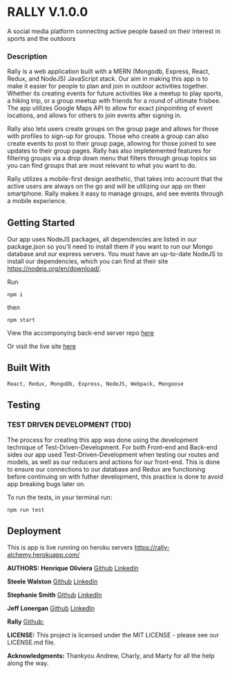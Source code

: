 # RALLY V.1.0.0

A social media platform connecting active people based on their interest in sports and the outdoors

### Description
Rally is a web application built with a MERN (Mongodb, Express, React, Redux, and NodeJS) JavaScript stack. Our aim in making this app is to make it easier for people to plan and join in outdoor activities together. Whether its creating events for future activities like a meetup to play sports, a hiking trip, or a group meetup with friends for a round of ultimate frisbee. The app utilizes Google Maps API to allow for exact pinpointing of event locations, and allows for others to join events after signing in. 
    
Rally also lets users create groups on the group page and allows for those with profiles to sign-up for groups. Those who create a group can also create events to post to their group page, allowing for those joined to see updates to their group pages. Rally has also impletemented features for filtering groups via a drop down menu that filters through group topics so you can find groups that are most relevant to what you want to do.

Rally utilizes a mobile-first design aesthetic, that takes into account that the active users are always on the go and will be utilizing our app on their smartphone. Rally makes it easy to manage groups, and see events through a mobile experience.

## Getting Started
Our app uses NodeJS packages, all dependencies are listed in our package.json so you'll need to install them if you want to run our Mongo database and our express servers. You must have an up-to-date NodeJS to install our dependencies, which you can find at their site https://nodejs.org/en/download/.     

Run

    npm i

then

    npm start

View the accomponying back-end server repo [here](https://github.com/TEAMBENTO/Server)

Or visit the live site [here](http://rally-alchemy.herokuapp.com/)

## Built With

    React, Redux, MongoDb, Express, NodeJS, Webpack, Mongoose

## Testing

### TEST DRIVEN DEVELOPMENT (TDD)
The process for creating this app was done using the development technique of Test-Driven-Development. For both Front-end and Back-end sides our app used Test-Driven-Development when testing our routes and models, as well as our reducers and actions for our front-end. This is done to ensure our connections to our database and Redux are functioning before continuing on with futher development, this practice is done to avoid app breaking bugs later on.

To run the tests, in your terminal run:

`npm run test`

## Deployment
This is app is live running on heroku servers https://rally-alchemy.herokuapp.com/ 
                     

**AUTHORS:**
**Henrique Oliviera** [Github](https://github.com/hnrzzle) [LinkedIn](https://www.linkedin.com/in/henriquejoliveira/)

**Steele Walston** [Github](https://github.com/SteeleWalston) [LinkedIn](https://www.linkedin.com/in/steelewalston/)

**Stephanie Smith** [Github](https://github.com/stephaniesmith) [LinkedIn](https://www.linkedin.com/in/stephanie-lauren-smith/)

**Jeff Lonergan** [Github](https://github.com/J3ffcon1) [LinkedIn](https://www.linkedin.com/in/jeffrey-lonergan/)


**Rally** [Github:](https://github.com/TEAMBENTO)



**LICENSE:**
This project is licensed under the MIT LICENSE - please see our LICENSE.md file.

**Acknowledgments:**
Thankyou Andrew, Charly, and Marty for all the help along the way.
